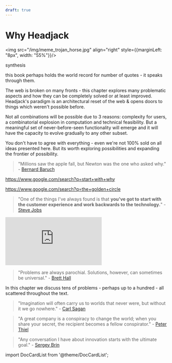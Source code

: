 ```yaml
---
draft: true
---
```


# Why Headjack

<img src="/img/meme_trojan_horse.jpg" align="right" style={{marginLeft: "8px", width: "55%"}}/>

<!-- <img src="/img/meme_domino_effect.jpg" align="right" style={{marginLeft: "8px", width: "55%"}}/> -->

<!-- linking data to identity without keys at scale
unbundling monopolies, decentralizing media & rearchitecting the web
Headjack
Users & devs
https://imgflip.com/memegenerator/144961820/Trojan-Horse
https://imgflip.com/memegenerator/162372564/Domino-Effect -->

synthesis

this book perhaps holds the world record for number of quotes - it speaks through them.

The web is broken on many fronts - this chapter explores many problematic aspects and how they can be completely solved or at least improved. Headjack's paradigm is an architectural reset of the web & opens doors to things which weren't possible before.

Not all combinations will be possible due to 3 reasons: complexity for users, a combinatorial explosion in computation and technical feasibility. But a meaningful set of never-before-seen functionality will emerge and it will have the capacity to evolve gradually to any other subset.

You don't have to agree with everything - even we're not 100% sold on all ideas presented here. But its worth exploring possibilities and expanding the frontier of possibility.

<!-- 1. [Problems with the current web](problems_with_the_web.md)
1. [Today's information ecology](information_ecology.md)
1. [Event streams & data legos](data_legos.md)
1. [The ledger of record](ledger_of_record.md)
1. [Improved infrastructure](improved_infrastructure.md)
1. [Knowledge management](knowledge_management.md)
1. [Algorithms, feeds & aggregation](algorithms_feeds_aggregation.md)
1. [Business models](business_models.md)
1. [Startup case study](startup_case_study.md)
1. [Concerns with Headjack](concerns.md)
1. [What really is Headjack](what_really_is_headjack.md) -->

> "Millions saw the apple fall, but Newton was the one who asked why." - [Bernard Baruch](https://www.brainyquote.com/quotes/bernard_baruch_122011)

https://www.google.com/search?q=start+with+why

https://www.google.com/search?q=the+golden+circle

> "One of the things I've always found is that **you've got to start with the customer experience and work backwards to the technology.**" - [Steve Jobs](https://www.youtube.com/watch?v=916Ye9XmIjI)

<div style={{position: "relative", width: "100%", height: "0", paddingBottom: "56.25%"}}>
<iframe style={{position: "absolute", top: "0", left: "0", width: "100%", height: "100%"}} src="https://www.youtube-nocookie.com/embed/916Ye9XmIjI" title="YouTube video player" frameborder="0" allow="accelerometer; autoplay; clipboard-write; encrypted-media; gyroscope; picture-in-picture" allowfullscreen></iframe>
</div>

> "Problems are always parochial. Solutions, however, can sometimes be universal." - [Brett Hall](https://twitter.com/ToKTeacher/status/1651422936191078402)

In this chapter we discuss tens of problems - perhaps up to a hundred - all scattered throughout the text.

> "Imagination will often carry us to worlds that never were, but without it we go nowhere." - [Carl Sagan](https://www.goodreads.com/quotes/9812-imagination-will-often-carry-us-to-worlds-that-never-were)

> "A great company is a conspiracy to change the world; when you share your secret, the recipient becomes a fellow conspirator." - [Peter Thiel](https://www.azquotes.com/quote/929109#:~:text=from%20the%20outside.-,A%20great%20company%20is%20a%20conspiracy%20to%20change%20the%20world%3B%20when%20you%20share%20your%20secret%2C%20the%20recipient%20becomes%20a%20fellow%20conspirator.,-Peter%20Thiel)


> "Any conversation I have about innovation starts with the ultimate goal." - [Sergey Brin](https://www.azquotes.com/quote/1104765)


<!-- > "Ideology scales like software." - [@balajis](https://twitter.com/balajis/status/1604055568851038209) -->

<!--

An architectural blueprint for everything digital



-->

import DocCardList from '@theme/DocCardList';

<DocCardList />
